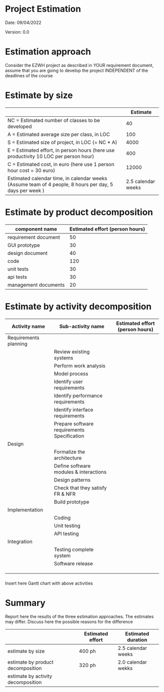 # Project Estimation  
Date: 09/04/2022

Version: 0.0


# Estimation approach
Consider the EZWH  project as described in YOUR requirement document, assume that you are going to develop the project INDEPENDENT of the deadlines of the course
# Estimate by size
### 
|                                                       | Estimate                          |             
| ----------------------------------------------------- | --------------------------------- |  
| NC =  Estimated number of classes to be developed     |   40                              |             
| A = Estimated average size per class, in LOC          |   100                             | 
| S = Estimated size of project, in LOC (= NC * A)      |   4000                            |
| E = Estimated effort, in person hours (here use productivity 10 LOC per person hour)  |    400                                 |   
| C = Estimated cost, in euro (here use 1 person hour cost = 30 euro)                   |    12000                               | 
| Estimated calendar time, in calendar weeks (Assume team of 4 people, 8 hours per day, 5 days per week ) |  2.5 calendar weeks  |               

# Estimate by product decomposition
### 
| component name            | Estimated effort (person hours)   |             
| ------------------------- | --------------------------------- | 
| requirement document      |                 50                |
| GUI prototype             |                 30                |
| design document           |                 40                |
| code                      |                 120               |
| unit tests                |                 30                |
| api tests                 |                 30                |
| management documents      |                 20                |



# Estimate by activity decomposition
### 
| Activity name             | Sub-activity name          |  Estimated effort (person hours) |           
| ------------------------- | -------------------------- | -------------------------------- |
| Requirements planning     |                            |                                  |
|                           | Review existing systems  |                                   |
|                           | Perform work analysis    |                                   |
|                           | Model process            |                                   |
|                           | Identify user requirements        |                          |
|                           | Identify performance requirements |                          |
|                           | Identify interface requirements   |                          |
|                           | Prepare software requirements Specification |                |
| Design                    |                           |                                  |
|                           | Formalize the architecture |                                 |
|                           | Define software modules & interactions |                     |
|                           | Design patterns               |                              |
|                           | Check that they satisfy FR & NFR |                           |
|                           | Build prototype           |                                  |
| Implementation            |                           |                                  |
|                           | Coding                    |                                  |
|                           | Unit testing              |                                  |
|                           | API testing               |                                  |
| Integration               |                           |                                  |
|                           | Testing complete system   |                                  |
|                           | Software release          |                                  |
|                           |                           |                                  |
|                           |                           |                                  |
|                           |                           |                                  |

###
###
Insert here Gantt chart with above activities

# Summary

Report here the results of the three estimation approaches. The  estimates may differ. Discuss here the possible reasons for the difference

|                                       | Estimated effort                        |   Estimated duration |          
| ------------------------------------- | --------------------------------------- | -------------------- |
| estimate by size                      | 400 ph                                  | 2.5 calendar weeks   |
| estimate by product decomposition     | 320 ph                                  | 2.0 calendar wekks   |
| estimate by activity decomposition    |                                         |                      |




